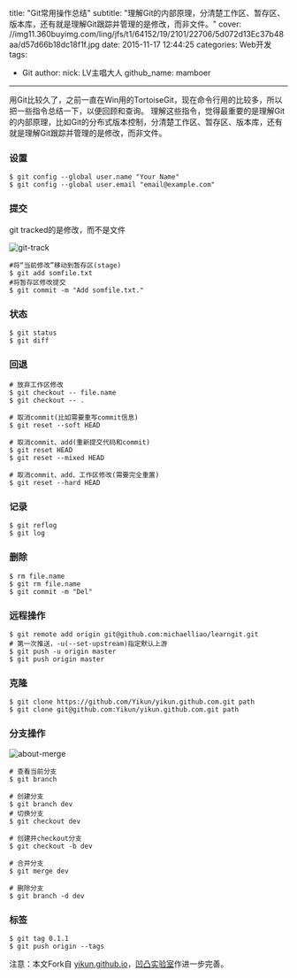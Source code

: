 title: "Git常用操作总结"
subtitle: "理解Git的内部原理，分清楚工作区、暂存区、版本库，还有就是理解Git跟踪并管理的是修改，而非文件。"
cover: //img11.360buyimg.com/ling/jfs/t1/64152/19/2101/22706/5d072d13Ec37b48aa/d57d66b18dc18f1f.jpg
date: 2015-11-17 12:44:25
categories: Web开发
tags:
  - Git
author:
  nick: LV主唱大人
  github_name: mamboer

---

用Git比较久了，之前一直在Win用的TortoiseGit，现在命令行用的比较多，所以把一些指令总结一下，以便回顾和查询。
理解这些指令，觉得最重要的是理解Git的内部原理，比如Git的分布式版本控制，分清楚工作区、暂存区、版本库，还有就是理解Git跟踪并管理的是修改，而非文件。

<!-- more -->

### 设置
    $ git config --global user.name "Your Name"
    $ git config --global user.email "email@example.com"

### 提交
git tracked的是修改，而不是文件

![git-track](//img12.360buyimg.com/ling/jfs/t1/69723/19/2196/22834/5d072d2fE5547aafd/834c26dea9b23cfa.jpg)

    #将“当前修改”移动到暂存区(stage)
    $ git add somfile.txt
    #将暂存区修改提交
    $ git commit -m "Add somfile.txt."

### 状态
    $ git status
    $ git diff

### 回退
    # 放弃工作区修改
    $ git checkout -- file.name
    $ git checkout -- .

    # 取消commit(比如需要重写commit信息)
    $ git reset --soft HEAD
    
    # 取消commit、add(重新提交代码和commit)
    $ git reset HEAD
    $ git reset --mixed HEAD
    
    # 取消commit、add、工作区修改(需要完全重置)
    $ git reset --hard HEAD

### 记录
    $ git reflog
    $ git log

### 删除
    $ rm file.name
    $ git rm file.name
    $ git commit -m "Del"

### 远程操作
    $ git remote add origin git@github.com:michaelliao/learngit.git
    # 第一次推送，-u(--set-upstream)指定默认上游
    $ git push -u origin master
    $ git push origin master

### 克隆
    $ git clone https://github.com/Yikun/yikun.github.com.git path
    $ git clone git@github.com:Yikun/yikun.github.com.git path


### 分支操作

![about-merge](//img13.360buyimg.com/ling/jfs/t1/72194/35/2118/20393/5d072d50Eb39a1133/1d8e8af80374041e.png)

    # 查看当前分支
    $ git branch

    # 创建分支
    $ git branch dev
    # 切换分支
    $ git checkout dev

    # 创建并checkout分支
    $ git checkout -b dev

    # 合并分支
    $ git merge dev

    # 删除分支
    $ git branch -d dev

### 标签
    $ git tag 0.1.1
    $ git push origin --tags

注意：本文Fork自 [yikun.github.io](http://yikun.github.io/)，[凹凸实验室](http://aotu.io)作进一步完善。
